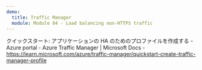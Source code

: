 ```yaml
---
demo:
  title: Traffic Manager
  module: Module 04 - Load balancing non-HTTPS traffic
---
```

クイックスタート: アプリケーションの HA のためのプロファイルを作成する - Azure portal - Azure Traffic Manager | Microsoft Docs - https://learn.microsoft.com/azure/traffic-manager/quickstart-create-traffic-manager-profile

